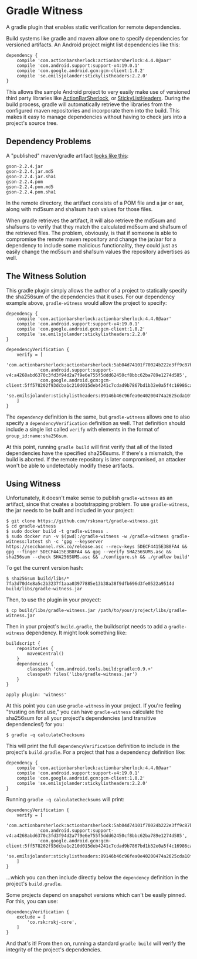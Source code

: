# Gradle Witness

A gradle plugin that enables static verification for remote dependencies.

Build systems like gradle and maven allow one to specify dependencies for versioned artifacts. An
Android project might list dependencies like this:

    dependency {
        compile 'com.actionbarsherlock:actionbarsherlock:4.4.0@aar'
        compile 'com.android.support:support-v4:19.0.1'
        compile 'com.google.android.gcm:gcm-client:1.0.2'
        compile 'se.emilsjolander:stickylistheaders:2.2.0'
    }

This allows the sample Android project to very easily make use of versioned third party libraries like
[ActionBarSherlock](http://actionbarsherlock.com/), or [StickyListHeaders](https://github.com/emilsjolander/StickyListHeaders).
During the build process, gradle will automatically retrieve the libraries from the configured
maven repositories and incorporate them into the build.  This makes it easy to manage dependencies
without having to check jars into a project's source tree.

## Dependency Problems

A "published" maven/gradle artifact [looks like this](https://github.com/WhisperSystems/maven/tree/master/gson/releases/org/whispersystems/gson/2.2.4):

    gson-2.2.4.jar
    gson-2.2.4.jar.md5
    gson-2.2.4.jar.sha1
    gson-2.2.4.pom
    gson-2.2.4.pom.md5
    gson-2.2.4.pom.sha1

In the remote directory, the artifact consists of a POM file and a jar or aar, along with md5sum and
sha1sum hash values for those files.

When gradle retrieves the artifact, it will also retrieve the md5sum and sha1sums to verify that
they match the calculated md5sum and sha1sum of the retrieved files.  The problem, obviously, is 
that if someone is able to compromise the remote maven repository and change the jar/aar for a 
dependency to include some malicious functionality, they could just as easily change the md5sum
and sha1sum values the repository advertises as well.

## The Witness Solution

This gradle plugin simply allows the author of a project to statically specify the sha256sum of
the dependencies that it uses.  For our dependency example above, `gradle-witness` would allow
the project to specify:

    dependency {
        compile 'com.actionbarsherlock:actionbarsherlock:4.4.0@aar'
        compile 'com.android.support:support-v4:19.0.1'
        compile 'com.google.android.gcm:gcm-client:1.0.2'
        compile 'se.emilsjolander:stickylistheaders:2.2.0'
    }

    dependencyVerification {
        verify = [
                'com.actionbarsherlock:actionbarsherlock:5ab04d74101f70024b222e3ff9c87bee151ec43331b4a2134b6cc08cf8565819',
                'com.android.support:support-v4:a4268abd6370c3fd3f94d2a7f9e6e755f5ddd62450cf8bbc62ba789e1274d585',
                'com.google.android.gcm:gcm-client:5ff578202f93dcba1c210d015deb4241c7cdad9b7867bd1b32e0a5f4c16986ca',
                'se.emilsjolander:stickylistheaders:89146b46c96fea0e40200474a2625cda10fe94891e4128f53cdb42375091b9b6',
        ]
    }

The `dependency` definition is the same, but `gradle-witness` allows one to also specify a
`dependencyVerification` definition as well.  That definition should include a single list called
`verify` with elements in the format of `group_id:name:sha256sum`.

At this point, running `gradle build` will first verify that all of the listed dependencies have
the specified sha256sums.  If there's a mismatch, the build is aborted.  If the remote repository
is later compromised, an attacker won't be able to undetectably modify these artifacts.

## Using Witness

Unfortunately, it doesn't make sense to publish `gradle-witness` as an artifact, since that
creates a bootstrapping problem.  To use `gradle-witness`, the jar needs to be built and included
in your project:

    $ git clone https://github.com/rsksmart/gradle-witness.git
    $ cd gradle-witness
    $ sudo docker build -t gradle-witness .
    $ sudo docker run -v $(pwd):/gradle-witness -w /gradle-witness gradle-witness:latest sh -c 'gpg --keyserver https://secchannel.rsk.co/release.asc --recv-keys 5DECF4415E3B8FA4 && gpg --finger 5DECF4415E3B8FA4 && gpg --verify SHA256SUMS.asc && sha256sum --check SHA256SUMS.asc && ./configure.sh && ./gradlew build'

To get the current version hash:

    $ sha256sum build/libs/*
    7fa3d70d4e8a5c2b3237f1aaa03977885e13b38a38f9dfb696d3fe0522a9514d  build/libs/gradle-witness.jar

Then, to use the plugin in your proyect:

    $ cp build/libs/gradle-witness.jar /path/to/your/project/libs/gradle-witness.jar

Then in your project's `build.gradle`, the buildscript needs to add a `gradle-witness` dependency.
It might look something like:

    buildscript {
        repositories {
            mavenCentral()
        }
        dependencies {
            classpath 'com.android.tools.build:gradle:0.9.+'
            classpath files('libs/gradle-witness.jar')
        }
    }

    apply plugin: 'witness'

At this point you can use `gradle-witness` in your project.  If you're feeling "trusting on first
use," you can have `gradle-witness` calculate the sha256sum for all your project's dependencies
(and transitive dependencies!) for you:

    $ gradle -q calculateChecksums

This will print the full `dependencyVerification` definition to include in the project's `build.gradle`.
For a project that has a dependency definition like:

    dependency {
        compile 'com.actionbarsherlock:actionbarsherlock:4.4.0@aar'
        compile 'com.android.support:support-v4:19.0.1'
        compile 'com.google.android.gcm:gcm-client:1.0.2'
        compile 'se.emilsjolander:stickylistheaders:2.2.0'
    }

Running `gradle -q calculateChecksums` will print:

    dependencyVerification {
        verify = [
                'com.actionbarsherlock:actionbarsherlock:5ab04d74101f70024b222e3ff9c87bee151ec43331b4a2134b6cc08cf8565819',
                'com.android.support:support-v4:a4268abd6370c3fd3f94d2a7f9e6e755f5ddd62450cf8bbc62ba789e1274d585',
                'com.google.android.gcm:gcm-client:5ff578202f93dcba1c210d015deb4241c7cdad9b7867bd1b32e0a5f4c16986ca',
                'se.emilsjolander:stickylistheaders:89146b46c96fea0e40200474a2625cda10fe94891e4128f53cdb42375091b9b6',
        ]
    }

...which you can then include directly below the `dependency` definition in the project's `build.gradle`.

Some projects depend on snapshot versions which can't be easily pinned. For this, you can use:

    dependencyVerification {
        exclude = [
            'co.rsk:rskj-core',
        ]
    }

And that's it! From then on, running a standard `gradle build` will verify the integrity of
the project's dependencies.
